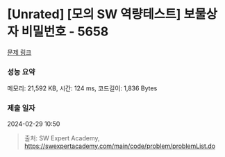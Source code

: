 # [Unrated] [모의 SW 역량테스트] 보물상자 비밀번호 - 5658 

[문제 링크](https://swexpertacademy.com/main/code/problem/problemDetail.do?contestProbId=AWXRUN9KfZ8DFAUo) 

### 성능 요약

메모리: 21,592 KB, 시간: 124 ms, 코드길이: 1,836 Bytes

### 제출 일자

2024-02-29 10:50



> 출처: SW Expert Academy, https://swexpertacademy.com/main/code/problem/problemList.do